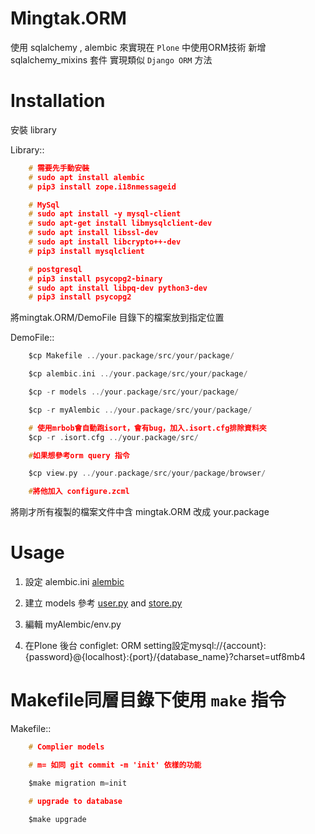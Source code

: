 # Mingtak.ORM

使用 sqlalchemy , alembic 來實現在 `Plone` 中使用ORM技術
新增 sqlalchemy_mixins 套件 實現類似 `Django ORM` 方法

# Installation

安裝 library

Library::

```h
    # 需要先手動安裝
    # sudo apt install alembic
    # pip3 install zope.i18nmessageid

    # MySql
    # sudo apt install -y mysql-client
    # sudo apt-get install libmysqlclient-dev
    # sudo apt install libssl-dev
    # sudo apt install libcrypto++-dev
    # pip3 install mysqlclient

    # postgresql
    # pip3 install psycopg2-binary
    # sudo apt install libpq-dev python3-dev
    # pip3 install psycopg2
```

將mingtak.ORM/DemoFile 目錄下的檔案放到指定位置

DemoFile::
```h
    $cp Makefile ../your.package/src/your/package/

    $cp alembic.ini ../your.package/src/your/package/

    $cp -r models ../your.package/src/your/package/

    $cp -r myAlembic ../your.package/src/your/package/

    # 使用mrbob會自動跑isort，會有bug，加入.isort.cfg排除資料夾
    $cp -r .isort.cfg ../your.package/src/

    #如果想參考orm query 指令

    $cp view.py ../your.package/src/your/package/browser/

    #將他加入 configure.zcml
```

將剛才所有複製的檔案文件中含 mingtak.ORM 改成 your.package

# Usage

1. 設定 alembic.ini
[alembic](https://gitlab.com/mingtakco/mingtak.ORM/-/blob/master/DemoFile/alembic.ini#L45)

2. 建立 models 參考 [user.py](https://gitlab.com/mingtakco/mingtak.ORM/-/blob/master/DemoFile/models/user.py) and [store.py](https://gitlab.com/mingtakco/mingtak.ORM/-/blob/master/DemoFile/models/store.py)

3. 編輯 myAlembic/env.py

4. 在Plone 後台 configlet: ORM setting設定mysql://{account}:{password}@{localhost}:{port}/{database_name}?charset=utf8mb4

# Makefile同層目錄下使用 `make` 指令

Makefile::
```h
    # Complier models

    # m= 如同 git commit -m 'init' 依樣的功能

    $make migration m=init

    # upgrade to database

    $make upgrade
```
